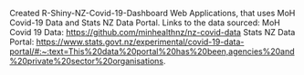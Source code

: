 Created R-Shiny-NZ-Covid-19-Dashboard Web Applications, that uses MoH Covid-19 Data and Stats NZ Data Portal.
Links to the data sourced:
MoH Covid 19 Data: https://github.com/minhealthnz/nz-covid-data
Stats NZ Data Portal: https://www.stats.govt.nz/experimental/covid-19-data-portal/#:~:text=This%20data%20portal%20has%20been,agencies%20and%20private%20sector%20organisations.
